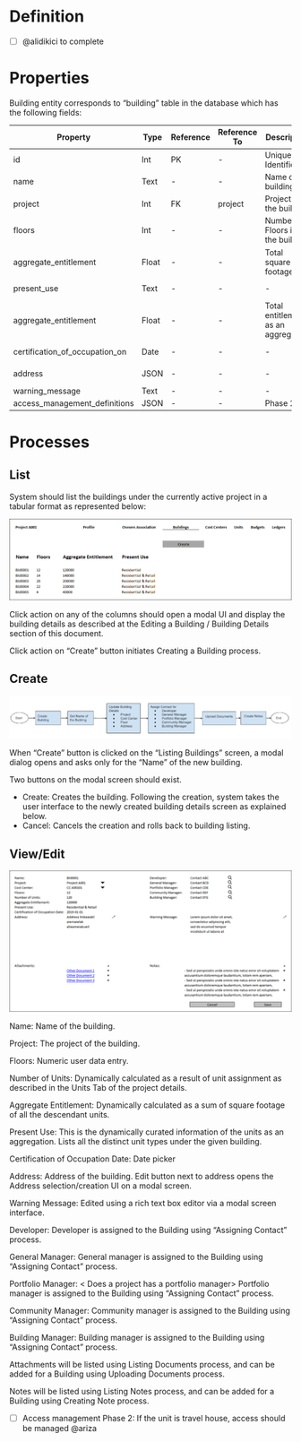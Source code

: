 # Definition

- [ ] @alidikici to complete

# Properties
Building entity corresponds to “building” table in the database which has the following fields:

| Property  | Type   | Reference | Reference To | Description | Method
| ------    | ------ | ------    | ------       | ------      | ------
id|Int|PK|-|Unique Identifier|Auto generated
name|Text|-|-|Name of the building|User entry
project|Int|FK|project|Project of the building|Searchable Dropdown
floors|Int|-|-|Number of Floors in the building|User entry
aggregate_entitlement|Float|-|-|Total square footage|Dynamic Calculation
present_use|Text|-|-|-|Dynamic Calculation
aggregate_entitlement|Float|-|-|Total entitlements as an aggregate|Dynamic Calculation
certification_of_occupation_on|Date|-|-|-|Date Picker
address|JSON|-|-|-|Google Maps
warning_message|Text|-|-|-|User entry
access_management_definitions|JSON|-|-|Phase 2|Phase 2

# Processes

## List

System should list the buildings under the currently active project in a tabular format as represented below:

![image](uploads/5352aa9c6b0a994ae8739a1f268e2733/image.png)

Click action on any of the columns should open a modal UI and display the building details as described at the Editing a Building / Building Details section of this document.

Click action on “Create” button initiates Creating a Building process.

## Create

![image](uploads/827d7a58c8e7c49dcf3912de8b718e32/image.png)

When “Create” button is clicked on the “Listing Buildings” screen, a modal dialog opens and asks only for the “Name” of the new building. 

Two buttons on the modal screen should exist. 
* Create: Creates the building. Following the creation, system takes the user interface to the newly created building details screen as explained below.
* Cancel: Cancels the creation and rolls back to building listing.

## View/Edit

![image](uploads/a6db1327a3663302cd01ec2569612045/image.png)

Name: Name of the building.

Project: The project of the building.

Floors: Numeric user data entry.

Number of Units: Dynamically calculated as a result of unit assignment as described in the Units Tab of the project details.

Aggregate Entitlement: Dynamically calculated as a sum of square footage of all the descendant units.

Present Use: This is the dynamically curated information of the units as an aggregation. Lists all the distinct unit types under the given building.

Certification of Occupation Date: Date picker

Address: Address of the building. Edit button next to address opens the Address selection/creation UI on a modal screen.

Warning Message: Edited using a rich text box editor via a modal screen interface.

Developer: Developer is assigned to the Building  using “Assigning Contact” process.

General Manager: General manager is assigned to the Building  using “Assigning Contact” process.

Portfolio Manager: <<TODO> Does a project has a portfolio manager> Portfolio manager is assigned to the Building  using “Assigning Contact” process.

Community Manager: Community manager is assigned to the Building  using “Assigning Contact” process.

Building Manager: Building manager is assigned to the Building  using “Assigning Contact” process.

Attachments will be listed using Listing Documents process, and can be added for a Building  using Uploading Documents process.

Notes will be listed using Listing Notes process, and can be added for a Building  using Creating Note process.

* [ ] Access management Phase 2: If the unit is travel house, access should be managed @ariza
